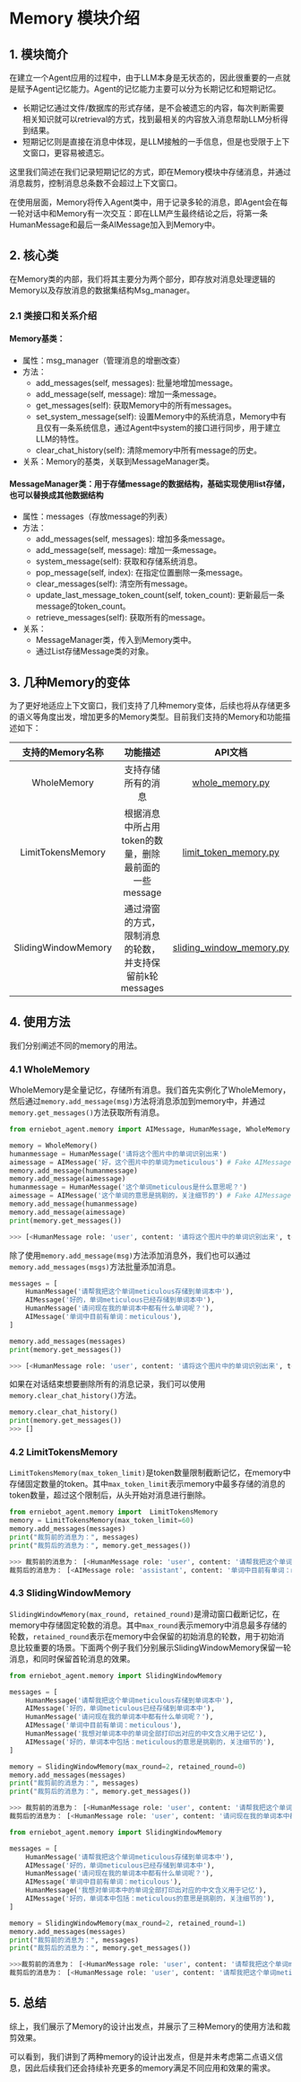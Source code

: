 # Memory 模块介绍
## 1. 模块简介
在建立一个Agent应用的过程中，由于LLM本身是无状态的，因此很重要的一点就是赋予Agent记忆能力。Agent的记忆能力主要可以分为长期记忆和短期记忆。

* 长期记忆通过文件/数据库的形式存储，是不会被遗忘的内容，每次判断需要相关知识就可以retrieval的方式，找到最相关的内容放入消息帮助LLM分析得到结果。
* 短期记忆则是直接在消息中体现，是LLM接触的一手信息，但是也受限于上下文窗口，更容易被遗忘。

这里我们简述在我们记录短期记忆的方式，即在Memory模块中存储消息，并通过消息裁剪，控制消息总条数不会超过上下文窗口。

在使用层面，Memory将传入Agent类中，用于记录多轮的消息，即Agent会在每一轮对话中和Memory有一次交互：即在LLM产生最终结论之后，将第一条HumanMessage和最后一条AIMessage加入到Memory中。


## 2. 核心类
在Memory类的内部，我们将其主要分为两个部分，即存放对消息处理逻辑的Memory以及存放消息的数据集结构Msg_manager。

### 2.1 类接口和关系介绍

#### Memory基类：

* 属性：msg_manager（管理消息的增删改查）
* 方法：
    * add_messages(self, messages): 批量地增加message。
    * add_message(self, message): 增加一条message。
    * get_messages(self): 获取Memory中的所有messages。
    * set_system_message(self): 设置Memory中的系统消息，Memory中有且仅有一条系统信息，通过Agent中system的接口进行同步，用于建立LLM的特性。
    * clear_chat_history(self): 清除memory中所有message的历史。
* 关系：Memory的基类，关联到MessageManager类。


#### MessageManager类：用于存储message的数据结构，基础实现使用list存储，也可以替换成其他数据结构

* 属性：messages（存放message的列表）
* 方法：
    * add_messages(self, messages): 增加多条message。
    * add_message(self, message): 增加一条message。
    * system_message(self): 获取和存储系统消息。
    * pop_message(self, index): 在指定位置删除一条message。
    * clear_messages(self): 清空所有message。
    * update_last_message_token_count(self, token_count): 更新最后一条message的token_count。
    * retrieve_messages(self): 获取所有的message。
* 关系：
    * MessageManager类，传入到Memory类中。
    * 通过List存储Message类的对象。

## 3. 几种Memory的变体
为了更好地适应上下文窗口，我们支持了几种memory变体，后续也将从存储更多的语义等角度出发，增加更多的Memory类型。目前我们支持的Memory和功能描述如下：

| 支持的Memory名称 | 功能描述 | API文档
| :--: | :--: | :--: |
| WholeMemory| 支持存储所有的消息| [whole_memory.py](../package/erniebot_agent/memory.md#erniebot_agent.memory.WholeMemory) |
| LimitTokensMemory| 根据消息中所占用token的数量，删除最前面的一些message| [limit_token_memory.py](../package/erniebot_agent/memory.md#erniebot_agent.memory.LimitTokensMemory) |
| SlidingWindowMemory| 通过滑窗的方式，限制消息的轮数，并支持保留前k轮messages| [sliding_window_memory.py](../package/erniebot_agent/memory.md#erniebot_agent.memory.SlidingWindowMemory)|

## 4. 使用方法
我们分别阐述不同的memory的用法。

### 4.1 WholeMemory
WholeMemory是全量记忆，存储所有消息。我们首先实例化了WholeMemory，然后通过`memory.add_message(msg)`方法将消息添加到memory中，并通过`memory.get_messages()`方法获取所有消息。

```python
from erniebot_agent.memory import AIMessage, HumanMessage, WholeMemory

memory = WholeMemory()
humanmessage = HumanMessage('请将这个图片中的单词识别出来')
aimessage = AIMessage('好，这个图片中的单词为meticulous') # Fake AIMessage
memory.add_message(humanmessage)
memory.add_message(aimessage)
humanmessage = HumanMessage('这个单词meticulous是什么意思呢？')
aimessage = AIMessage('这个单词的意思是挑剔的，关注细节的') # Fake AIMessage
memory.add_message(humanmessage)
memory.add_message(aimessage)
print(memory.get_messages())

>>> [<HumanMessage role: 'user', content: '请将这个图片中的单词识别出来', token_count: 14>, <AIMessage role: 'assistant', content: '好，这个图片中的单词为meticulous', token_count: 11>, <HumanMessage role: 'user', content: '这个单词meticulous是什么意思呢？', token_count: 21>, <AIMessage role: 'assistant', content: '这个单词的意思是挑剔的，关注细节的', token_count: 16>]
```
除了使用`memory.add_message(msg)`方法添加消息外，我们也可以通过`memory.add_messages(msgs)`方法批量添加消息。

```python
messages = [
    HumanMessage('请帮我把这个单词meticulous存储到单词本中'),
    AIMessage('好的，单词meticulous已经存储到单词本中'),
    HumanMessage('请问现在我的单词本中都有什么单词呢？'),
    AIMessage('单词中目前有单词：meticulous'),
]

memory.add_messages(messages)
print(memory.get_messages())

>>> [<HumanMessage role: 'user', content: '请将这个图片中的单词识别出来', token_count: 14>, <AIMessage role: 'assistant', content: '好，这个图片中的单词为meticulous', token_count: 11>, <HumanMessage role: 'user', content: '这个单词meticulous是什么意思呢？', token_count: 21>, <AIMessage role: 'assistant', content: '这个单词的意思是挑剔的，关注细节的', token_count: 16>, <HumanMessage role: 'user', content: '请帮我把这个单词meticulous存储到单词本中', token_count: 25>, <AIMessage role: 'assistant', content: '好的，单词meticulous已经存储到单词本中', token_count: 14>, <HumanMessage role: 'user', content: '请问现在我的单词本中都有什么单词呢？', token_count: 18>, <AIMessage role: 'assistant', content: '单词中目前有单词：meticulous', token_count: 9>]
```

如果在对话结束想要删除所有的消息记录，我们可以使用`memory.clear_chat_history()`方法。

```python
memory.clear_chat_history()
print(memory.get_messages())
>>> []
```

### 4.2 LimitTokensMemory   
`LimitTokensMemory(max_token_limit)`是token数量限制截断记忆，在memory中存储固定数量的token。其中`max_token_limit`表示memory中最多存储的消息的token数量，超过这个限制后，从头开始对消息进行删除。

```python
from erniebot_agent.memory import  LimitTokensMemory
memory = LimitTokensMemory(max_token_limit=60)
memory.add_messages(messages)
print("裁剪前的消息为：", messages)
print("裁剪后的消息为：", memory.get_messages())

>>> 裁剪前的消息为： [<HumanMessage role: 'user', content: '请帮我把这个单词meticulous存储到单词本中', token_count: 25>, <AIMessage role: 'assistant', content: '好的，单词meticulous已经存储到单词本中', token_count: 14>, <HumanMessage role: 'user', content: '请问现在我的单词本中都有什么单词呢？', token_count: 18>, <AIMessage role: 'assistant', content: '单词中目前有单词：meticulous', token_count: 9>, <HumanMessage role: 'user', content: '我想对单词本中的单词全部打印出对应的中文含义用于记忆', token_count: 26>, <AIMessage role: 'assistant', content: '好的，单词本中包括：meticulous的意思是挑剔的，关注细节的', token_count: 21>]
裁剪后的消息为： [<AIMessage role: 'assistant', content: '单词中目前有单词：meticulous', token_count: 9>, <HumanMessage role: 'user', content: '我想对单词本中的单词全部打印出对应的中文含义用于记忆', token_count: 26>, <AIMessage role: 'assistant', content: '好的，单词本中包括：meticulous的意思是挑剔的，关注细节的', token_count: 21>]
```

### 4.3 SlidingWindowMemory   
`SlidingWindowMemory(max_round, retained_round)`是滑动窗口截断记忆，在memory中存储固定轮数的消息。其中`max_round`表示memory中消息最多存储的轮数，`retained_round`表示在memory中会保留的初始消息的轮数，用于初始消息比较重要的场景。下面两个例子我们分别展示SlidingWindowMemory保留一轮消息，和同时保留首轮消息的效果。

```python
from erniebot_agent.memory import SlidingWindowMemory

messages = [
    HumanMessage('请帮我把这个单词meticulous存储到单词本中'),
    AIMessage('好的，单词meticulous已经存储到单词本中'),
    HumanMessage('请问现在我的单词本中都有什么单词呢？'),
    AIMessage('单词中目前有单词：meticulous'),
    HumanMessage('我想对单词本中的单词全部打印出对应的中文含义用于记忆'),
    AIMessage('好的，单词本中包括：meticulous的意思是挑剔的，关注细节的'),
]

memory = SlidingWindowMemory(max_round=2, retained_round=0)
memory.add_messages(messages)
print("裁剪前的消息为：", messages)
print("裁剪后的消息为：", memory.get_messages())

>>> 裁剪前的消息为： [<HumanMessage role: 'user', content: '请帮我把这个单词meticulous存储到单词本中', token_count: 25>, <AIMessage role: 'assistant', content: '好的，单词meticulous已经存储到单词本中', token_count: 14>, <HumanMessage role: 'user', content: '请问现在我的单词本中都有什么单词呢？', token_count: 18>, <AIMessage role: 'assistant', content: '单词中目前有单词：meticulous', token_count: 9>, <HumanMessage role: 'user', content: '我想对单词本中的单词全部打印出对应的中文含义用于记忆', token_count: 26>, <AIMessage role: 'assistant', content: '好的，单词本中包括：meticulous的意思是挑剔的，关注细节的', token_count: 21>]
裁剪后的消息为： [<HumanMessage role: 'user', content: '请问现在我的单词本中都有什么单词呢？', token_count: 18>, <AIMessage role: 'assistant', content: '单词中目前有单词：meticulous', token_count: 9>, <HumanMessage role: 'user', content: '我想对单词本中的单词全部打印出对应的中文含义用于记忆', token_count: 26>, <AIMessage role: 'assistant', content: '好的，单词本中包括：meticulous的意思是挑剔的，关注细节的', token_count: 21>]
```

```python
from erniebot_agent.memory import SlidingWindowMemory

messages = [
    HumanMessage('请帮我把这个单词meticulous存储到单词本中'),
    AIMessage('好的，单词meticulous已经存储到单词本中'),
    HumanMessage('请问现在我的单词本中都有什么单词呢？'),
    AIMessage('单词中目前有单词：meticulous'),
    HumanMessage('我想对单词本中的单词全部打印出对应的中文含义用于记忆'),
    AIMessage('好的，单词本中包括：meticulous的意思是挑剔的，关注细节的'),
]

memory = SlidingWindowMemory(max_round=2, retained_round=1)
memory.add_messages(messages)
print("裁剪前的消息为：", messages)
print("裁剪后的消息为：", memory.get_messages())

>>>裁剪前的消息为： [<HumanMessage role: 'user', content: '请帮我把这个单词meticulous存储到单词本中', token_count: 25>, <AIMessage role: 'assistant', content: '好的，单词meticulous已经存储到单词本中', token_count: 14>, <HumanMessage role: 'user', content: '请问现在我的单词本中都有什么单词呢？', token_count: 18>, <AIMessage role: 'assistant', content: '单词中目前有单词：meticulous', token_count: 9>, <HumanMessage role: 'user', content: '我想对单词本中的单词全部打印出对应的中文含义用于记忆', token_count: 26>, <AIMessage role: 'assistant', content: '好的，单词本中包括：meticulous的意思是挑剔的，关注细节的', token_count: 21>]
裁剪后的消息为： [<HumanMessage role: 'user', content: '请帮我把这个单词meticulous存储到单词本中', token_count: 25>, <AIMessage role: 'assistant', content: '好的，单词meticulous已经存储到单词本中', token_count: 14>, <HumanMessage role: 'user', content: '我想对单词本中的单词全部打印出对应的中文含义用于记忆', token_count: 26>, <AIMessage role: 'assistant', content: '好的，单词本中包括：meticulous的意思是挑剔的，关注细节的', token_count: 21>]
```

## 5. 总结
综上，我们展示了Memory的设计出发点，并展示了三种Memory的使用方法和裁剪效果。

可以看到，我们讲到了两种memory的设计出发点，但是并未考虑第二点语义信息，因此后续我们还会持续补充更多的memory满足不同应用和效果的需求。